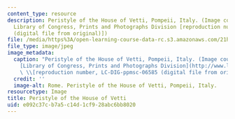 ```yaml
---
content_type: resource
description: Peristyle of the House of Vetti, Pompeii, Italy. (Image courtesy of the
  Library of Congress, Prints and Photographs Division [reproduction number, LC-DIG-ppmsc-06585
  (digital file from original)])
file: /media/https%3A/open-learning-course-data-rc.s3.amazonaws.com/21h-405j-the-ancient-city-spring-2005/e092c37cb7a5c14d1cf928abc6bb8020_21h-405js05.jpg
file_type: image/jpeg
image_metadata:
  caption: "Peristyle of the House of Vetti, Pompeii, Italy. (Image courtesy of the\_\
    [Library of Congress, Prints and Photographs Division](http://www.loc.gov/rr/print)\
    \ \\[reproduction number, LC-DIG-ppmsc-06585 (digital file from original)\\])"
  credit: ''
  image-alt: Rome. Peristyle of the House of Vetti, Pompeii, Italy.
resourcetype: Image
title: Peristyle of the House of Vetti
uid: e092c37c-b7a5-c14d-1cf9-28abc6bb8020
---
```

